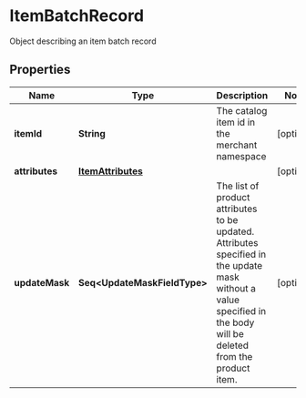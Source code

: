 

# ItemBatchRecord

Object describing an item batch record

## Properties

Name | Type | Description | Notes
------------ | ------------- | ------------- | -------------
**itemId** | **String** | The catalog item id in the merchant namespace |  [optional]
**attributes** | [**ItemAttributes**](ItemAttributes.md) |  |  [optional]
**updateMask** | **Seq&lt;UpdateMaskFieldType&gt;** | The list of product attributes to be updated. Attributes specified in the update mask without a value specified in the body will be deleted from the product item. |  [optional]



